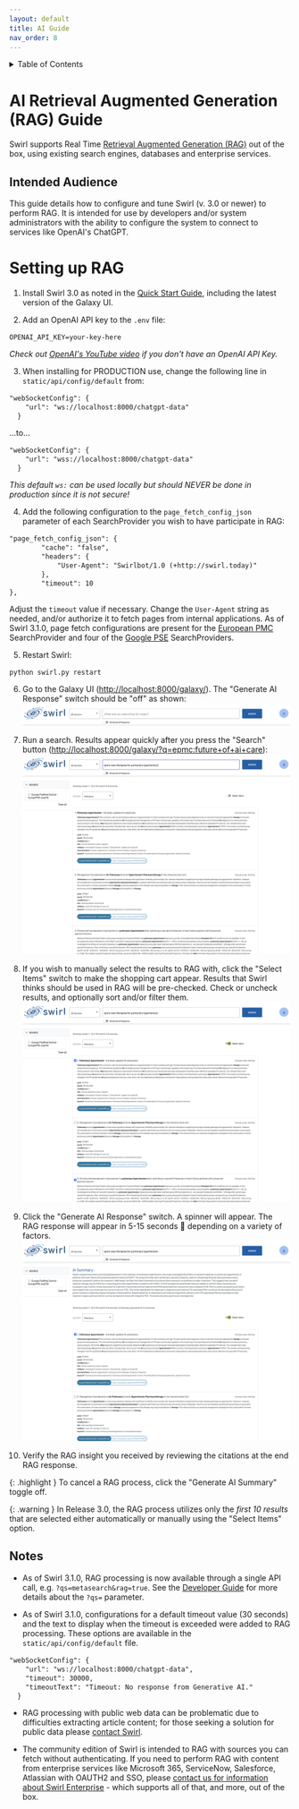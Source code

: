 ```yaml
---
layout: default
title: AI Guide
nav_order: 8
---
```

<details markdown="block">
  <summary>
    Table of Contents
  </summary>
  {: .text-delta }
- TOC
{:toc}
</details>

# AI Retrieval Augmented Generation (RAG) Guide

Swirl supports Real Time [Retrieval Augmented Generation (RAG)](index.md#what-is-retrieval-augmented-generation-rag-does-swirl-support-it) out of the box, using existing search engines, databases and enterprise services. 

## Intended Audience

This guide details how to configure and tune Swirl (v. 3.0 or newer) to perform RAG. It is intended for use by developers and/or system administrators with the ability to configure the system to connect to services like OpenAI's ChatGPT.

# Setting up RAG

1. Install Swirl 3.0 as noted in the [Quick Start Guide](Quick-Start.md#local-installation), including the latest version of the Galaxy UI.

2. Add an OpenAI API key to the `.env` file:
```
OPENAI_API_KEY=your-key-here
```
*Check out [OpenAI's YouTube video](https://youtu.be/nafDyRsVnXU?si=YpvyaRvhX65vtBrb) if you don't have an OpenAI API Key.*

3. When installing for PRODUCTION use, change the following line in `static/api/config/default` from:
```
"webSocketConfig": {
    "url": "ws://localhost:8000/chatgpt-data"
  }
``` 
...to...
```
"webSocketConfig": {
    "url": "wss://localhost:8000/chatgpt-data"
  }
```
*This default `ws:` can be used locally but should NEVER be done in production since it is not secure!*

4. Add the following configuration to the `page_fetch_config_json` parameter of each SearchProvider you wish to have participate in RAG:
```
"page_fetch_config_json": {
        "cache": "false",
        "headers": {
            "User-Agent": "Swirlbot/1.0 (+http://swirl.today)"
        },
        "timeout": 10
}, 
```
Adjust the `timeout` value if necessary. Change the `User-Agent` string as needed, and/or authorize it to fetch pages from internal applications.  As of Swirl 3.1.0, page fetch configurations are present for the [European PMC](https://github.com/swirlai/swirl-search/blob/main/SearchProviders/europe_pmc.json) SearchProvider and four of the [Google PSE](https://github.com/swirlai/swirl-search/blob/main/SearchProviders/google_pse.json) SearchProviders.

5. Restart Swirl: 
```
python swirl.py restart
```

6. Go to the Galaxy UI ([http://localhost:8000/galaxy/](http://localhost:8000/galaxy/)). The "Generate AI Response" switch should be "off" as shown:
![Galaxy with RAG Generate AI Response switch off](images/swirl_rag_switch_off.png)

7. Run a search. Results appear quickly after you press the "Search" button ([http://localhost:8000/galaxy/?q=epmc:future+of+ai+care](http://localhost:8000/galaxy/?q=epmc:future+of+ai+care)):
![Galaxy with RAG results ready for selection](images/swirl_rag_pulmonary_1.png)

8. If you wish to manually select the results to RAG with, click the "Select Items" switch to make the shopping cart appear. Results that Swirl thinks should be used in RAG will be pre-checked. Check or uncheck results, and optionally sort and/or filter them.
![Galaxy with RAG results selected](images/swirl_rag_pulmonary_2.png)

9. Click the "Generate AI Response" switch. A spinner will appear. The RAG response will appear in 5-15 seconds :slightly_smiling_face: depending on a variety of factors.
![Galaxy with human directed RAG AI insight](images/swirl_rag_pulmonary_3.png)

10. Verify the RAG insight you received by reviewing the citations at the end RAG response. 

{: .highlight }
To cancel a RAG process, click the "Generate AI Summary" toggle off.

{: .warning }
In Release 3.0, the RAG process utilizes only the *first 10 results* that are selected either automatically or manually using the "Select Items" option.

## Notes

* As of Swirl 3.1.0, RAG processing is now available through a single API call, e.g. `?qs=metasearch&rag=true`.  See the [Developer Guide](https://docs.swirl.today/Developer-Guide.html#get-synchronous-results-with-the-qs-url-parameter) for more details about the `?qs=` parameter.

* As of Swirl 3.1.0, configurations for a default timeout value (30 seconds) and the text to display when the timeout is exceeded were added to RAG processing.  These options are available in the `static/api/config/default` file.
```
"webSocketConfig": {
    "url": "ws://localhost:8000/chatgpt-data",
    "timeout": 30000,
    "timeoutText": "Timeout: No response from Generative AI."
  }
```

* RAG processing with public web data can be problematic due to difficulties extracting article content; for those seeking a solution for public data please [contact Swirl](mailto:hello@swirl.today).

* The community edition of Swirl is intended to RAG with sources you can fetch without authenticating. If you need to perform RAG with content from enterprise services like Microsoft 365, ServiceNow, Salesforce, Atlassian with OAUTH2 and SSO, please [contact us for information about Swirl Enterprise](mailto:hello@swirl.today) - which supports all of that, and more, out of the box.
